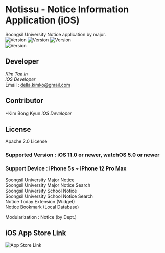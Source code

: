# Notissu - Notice Information Application (iOS)
Soongsil University Notice application by major.   
![Version](https://img.shields.io/badge/license-Apache%202.0-red.svg?style=flat)
![Version](https://img.shields.io/badge/version-v1.4-blue.svg?style=flat)
![Version](https://img.shields.io/badge/ios-11.0-green.svg?style=flat)   
![Version](https://img.shields.io/badge/watchOS-5.0-green.svg?style=flat) 
  
## Developer  
*Kim Tae In*  
*iOS Developer*  
Email : [della.kimko@gmail.com](della.kimko@gmail.com)    
  
## Contributor    
*Kim Bong Kyun
*iOS Developer*
  
## License  
Apache 2.0 License  
 
### Supported Version : iOS 11.0 or newer, watchOS 5.0 or newer   
### Support Device : iPhone 5s ~ iPhone 12 Pro Max   
  
Soongsil University Major Notice  
Soongsil University Major Notice Search  
Soongsil University School Notice  
Soongsil University School Notice Search  
Notice Today Extension (Widget)  
Notice Bookmark (Local Database)  
  
Modularization : Notice (by Dept.)

## iOS App Store Link  
![App Store Link](https://apps.apple.com/us/app/notissu/id1488050194)  
